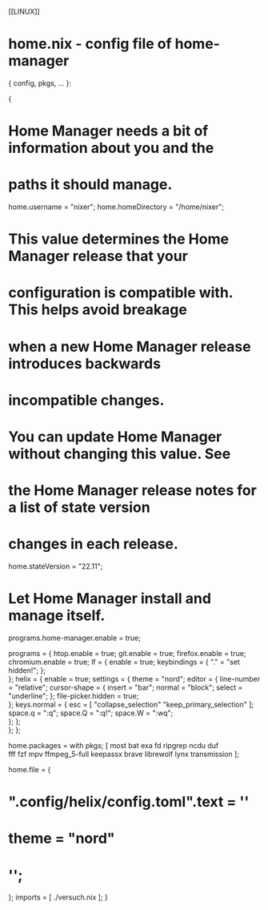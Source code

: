 [[LINUX]]

# home.nix  -  config file of home-manager  

{ config, pkgs, ... }:

{
  # Home Manager needs a bit of information about you and the
  # paths it should manage.
  home.username = "nixer";
  home.homeDirectory = "/home/nixer";

  # This value determines the Home Manager release that your
  # configuration is compatible with. This helps avoid breakage
  # when a new Home Manager release introduces backwards
  # incompatible changes.
  #
  # You can update Home Manager without changing this value. See
  # the Home Manager release notes for a list of state version
  # changes in each release.
  home.stateVersion = "22.11";

  # Let Home Manager install and manage itself.
  programs.home-manager.enable = true;

  programs = {
    htop.enable = true;
    git.enable = true;
    firefox.enable = true;
    chromium.enable = true;
    lf = {
      enable = true;
      keybindings = {
      	"."  = "set hidden!";
      };	
    };
    helix = {
      enable = true;
      settings = {
      	theme = "nord";
      	editor = {
      	  line-number = "relative";
      	  cursor-shape = {
      	  	insert = "bar";
      	  	normal = "block";
      	  	select = "underline";
      	  };
      	  file-picker.hidden = true;	
      	};
      	keys.normal = {
      	  esc = [ "collapse_selection" "keep_primary_selection" ];
      	  space.q = ":q";
      	  space.Q = ":q!";
      	  space.W = ":wq";  	
      	};
      };	
    };
  };
  
  home.packages = with pkgs; [
    most bat exa fd ripgrep ncdu duf  
    fff fzf
    mpv ffmpeg_5-full
    keepassx
    brave librewolf lynx
    transmission
  ];

  home.file = {
#    ".config/helix/config.toml".text = ''
#      theme = "nord"
#    '';
  };
  imports = [ ./versuch.nix ];
}

